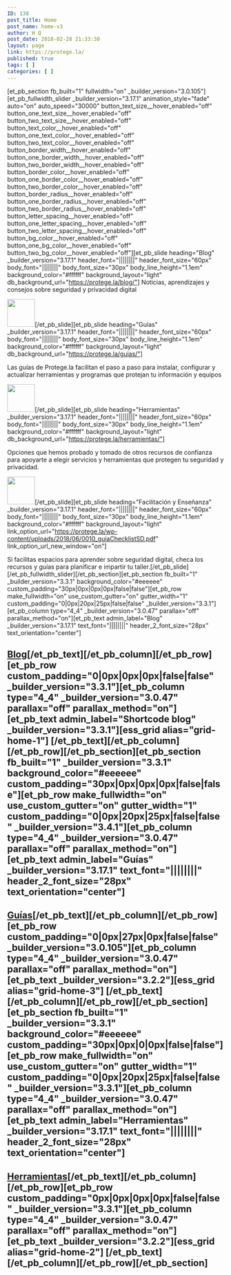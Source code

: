 ```yaml
---
ID: 138
post_title: Home
post_name: home-v3
author: H Q
post_date: 2018-02-28 21:33:30
layout: page
link: https://protege.la/
published: true
tags: [ ]
categories: [ ]
---
```

[et_pb_section fb_built="1" fullwidth="on" \_builder\_version="3.0.105"][et_pb_fullwidth_slider \_builder\_version="3.17.1" animation_style="fade" auto="on" auto_speed="30000" button_text_size\_\_hover_enabled="off" button_one_text_size\_\_hover_enabled="off" button_two_text_size\_\_hover_enabled="off" button_text_color\_\_hover_enabled="off" button_one_text_color\_\_hover_enabled="off" button_two_text_color\_\_hover_enabled="off" button_border_width\_\_hover_enabled="off" button_one_border_width\_\_hover_enabled="off" button_two_border_width\_\_hover_enabled="off" button_border_color\_\_hover_enabled="off" button_one_border_color\_\_hover_enabled="off" button_two_border_color\_\_hover_enabled="off" button_border_radius\_\_hover_enabled="off" button_one_border_radius\_\_hover_enabled="off" button_two_border_radius\_\_hover_enabled="off" button_letter_spacing\_\_hover_enabled="off" button_one_letter_spacing\_\_hover_enabled="off" button_two_letter_spacing\_\_hover_enabled="off" button_bg_color\_\_hover_enabled="off" button_one_bg_color\_\_hover_enabled="off" button_two_bg_color__hover_enabled="off"][et_pb_slide heading="Blog" \_builder\_version="3.17.1" header_font="||||||||" header_font_size="60px" body_font="||||||||" body_font_size="30px" body_line_height="1.1em" background_color="#ffffff" background_layout="light" db_background_url="https://protege.la/blog/"]
Noticias, aprendizajes y consejos sobre seguridad y privacidad digital

<img src="https://protege.la/wp-content/uploads/2018/06/Checklist-comunicacion-copy.png" width="64" height="64" alt="" class="wp-image-1659 alignnone size-full" />[/et_pb_slide][et_pb_slide heading="Guías" \_builder\_version="3.17.1" header_font="||||||||" header_font_size="60px" body_font="||||||||" body_font_size="30px" body_line_height="1.1em" background_color="#ffffff" background_layout="light" db_background_url="https://protege.la/guias/"]

Las guías de Protege.la facilitan el paso a paso para instalar, configurar y actualizar herramientas y programas que protejan tu información y equipos

<img src="https://protege.la/wp-content/uploads/2018/06/Checklist-archivos-copy.png" width="64" height="64" alt="" class="wp-image-1658 alignnone size-full" />[/et_pb_slide][et_pb_slide heading="Herramientas" \_builder\_version="3.17.1" header_font="||||||||" header_font_size="60px" body_font="||||||||" body_font_size="30px" body_line_height="1.1em" background_color="#ffffff" background_layout="light" db_background_url="https://protege.la/herramientas/"]

Opciones que hemos probado y tomado de otros recursos de confianza para apoyarte a elegir servicios y herramientas que protegen tu seguridad y privacidad.

<img src="https://protege.la/wp-content/uploads/2018/06/Checklist-configuracion-copy.png" width="64" height="64" alt="" class="wp-image-1660 alignnone size-full" />[/et_pb_slide][et_pb_slide heading="Facilitación y Enseñanza" \_builder\_version="3.17.1" header_font="||||||||" header_font_size="60px" body_font="||||||||" body_font_size="30px" body_line_height="1.1em" background_color="#ffffff" background_layout="light" link_option_url="https://protege.la/wp-content/uploads/2018/06/0010_guiaChecklistSD.pdf" link_option_url_new_window="on"]

Si facilitas espacios para aprender sobre seguridad digital, checa los recursos y guías para planificar e impartir tu taller.[/et_pb_slide][/et_pb_fullwidth_slider][/et_pb_section][et_pb_section fb_built="1" \_builder\_version="3.3.1" background_color="#eeeeee" custom_padding="30px|0px|0px|0px|false|false"][et_pb_row make_fullwidth="on" use_custom_gutter="on" gutter_width="1" custom_padding="0|0px|20px|25px|false|false" \_builder\_version="3.3.1"][et_pb_column type="4_4" \_builder\_version="3.0.47" parallax="off" parallax_method="on"][et_pb_text admin_label="Blog" \_builder\_version="3.17.1" text_font="||||||||" header_2_font_size="28px" text_orientation="center"]

## [Blog][1][/et_pb_text][/et_pb_column][/et_pb_row][et_pb_row custom_padding="0|0px|0px|0px|false|false" \_builder\_version="3.3.1"][et_pb_column type="4_4" \_builder\_version="3.0.47" parallax="off" parallax_method="on"][et_pb_text admin_label="Shortcode blog" \_builder\_version="3.3.1"][ess_grid alias="grid-home-1"] [/et_pb_text][/et_pb_column][/et_pb_row][/et_pb_section][et_pb_section fb_built="1" \_builder\_version="3.3.1" background_color="#eeeeee" custom_padding="30px|0px|0px|0px|false|false"][et_pb_row make_fullwidth="on" use_custom_gutter="on" gutter_width="1" custom_padding="0|0px|20px|25px|false|false" \_builder\_version="3.4.1"][et_pb_column type="4_4" \_builder\_version="3.0.47" parallax="off" parallax_method="on"][et_pb_text admin_label="Guías" \_builder\_version="3.17.1" text_font="||||||||" header_2_font_size="28px" text_orientation="center"]

## [Guías][2][/et_pb_text][/et_pb_column][/et_pb_row][et_pb_row custom_padding="0|0px|27px|0px|false|false" \_builder\_version="3.0.105"][et_pb_column type="4_4" \_builder\_version="3.0.47" parallax="off" parallax_method="on"][et_pb_text \_builder\_version="3.2.2"][ess_grid alias="grid-home-3"] [/et_pb_text][/et_pb_column][/et_pb_row][/et_pb_section][et_pb_section fb_built="1" \_builder\_version="3.3.1" background_color="#eeeeee" custom_padding="30px|0px|0|0px|false|false"][et_pb_row make_fullwidth="on" use_custom_gutter="on" gutter_width="1" custom_padding="0|0px|20px|25px|false|false" \_builder\_version="3.3.1"][et_pb_column type="4_4" \_builder\_version="3.0.47" parallax="off" parallax_method="on"][et_pb_text admin_label="Herramientas" \_builder\_version="3.17.1" text_font="||||||||" header_2_font_size="28px" text_orientation="center"]

## [Herramientas][3][/et_pb_text][/et_pb_column][/et_pb_row][et_pb_row custom_padding="0px|0px|0px|0px|false|false" \_builder\_version="3.3.1"][et_pb_column type="4_4" \_builder\_version="3.0.47" parallax="off" parallax_method="on"][et_pb_text \_builder\_version="3.2.2"][ess_grid alias="grid-home-2"] [/et_pb_text][/et_pb_column][/et_pb_row][/et_pb_section]

 [1]: https://protege.la/blog/
 [2]: https://protege.la/guias/
 [3]: https://protege.la/herramientas/
